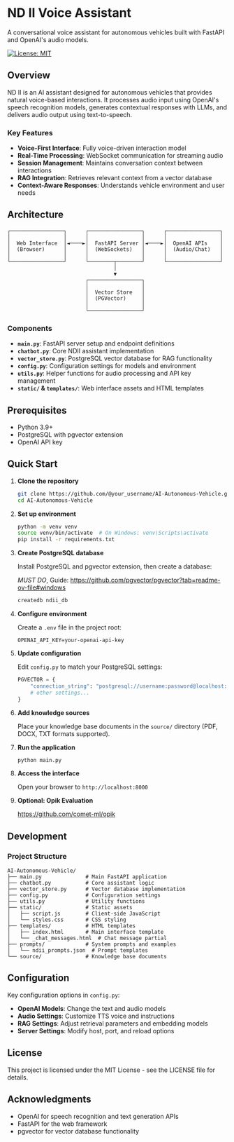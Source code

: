 # ND II Voice Assistant

A conversational voice assistant for autonomous vehicles built with FastAPI and OpenAI's audio models.

[![License: MIT](https://img.shields.io/badge/License-MIT-blue.svg)](https://opensource.org/licenses/MIT)

## Overview

ND II is an AI assistant designed for autonomous vehicles that provides natural voice-based interactions. It processes audio input using OpenAI's speech recognition models, generates contextual responses with LLMs, and delivers audio output using text-to-speech.

### Key Features

- **Voice-First Interface**: Fully voice-driven interaction model
- **Real-Time Processing**: WebSocket communication for streaming audio
- **Session Management**: Maintains conversation context between interactions
- **RAG Integration**: Retrieves relevant context from a vector database
- **Context-Aware Responses**: Understands vehicle environment and user needs

## Architecture

```
┌─────────────────┐      ┌─────────────────┐      ┌─────────────────┐
│                 │      │                 │      │                 │
│  Web Interface  │◄────►│  FastAPI Server │◄────►│  OpenAI APIs    │
│  (Browser)      │      │  (WebSockets)   │      │  (Audio/Chat)   │
│                 │      │                 │      │                 │
└─────────────────┘      └────────┬────────┘      └─────────────────┘
                                  │
                                  ▼
                         ┌─────────────────┐
                         │                 │
                         │  Vector Store   │
                         │  (PGVector)     │
                         │                 │
                         └─────────────────┘
```

### Components

- **`main.py`**: FastAPI server setup and endpoint definitions
- **`chatbot.py`**: Core NDII assistant implementation
- **`vector_store.py`**: PostgreSQL vector database for RAG functionality
- **`config.py`**: Configuration settings for models and environment
- **`utils.py`**: Helper functions for audio processing and API key management
- **`static/` & `templates/`**: Web interface assets and HTML templates

## Prerequisites

- Python 3.9+
- PostgreSQL with pgvector extension
- OpenAI API key

## Quick Start

1. **Clone the repository**

   ```bash
   git clone https://github.com/@your_username/AI-Autonomous-Vehicle.git
   cd AI-Autonomous-Vehicle
   ```

2. **Set up environment**

   ```bash
   python -m venv venv
   source venv/bin/activate  # On Windows: venv\Scripts\activate
   pip install -r requirements.txt
   ```

3. **Create PostgreSQL database**

   
   Install PostgreSQL and pgvector extension, then create a database:

   *MUST DO*, Guide: https://github.com/pgvector/pgvector?tab=readme-ov-file#windows
   
   ```bash
   createdb ndii_db
   ```

4. **Configure environment**

   Create a `.env` file in the project root:
   
   ```
   OPENAI_API_KEY=your-openai-api-key
   ```

5. **Update configuration**

   Edit `config.py` to match your PostgreSQL settings:
   
   ```python
   PGVECTOR = {
       "connection_string": "postgresql://username:password@localhost:5432/ndii_db",
       # other settings...
   }
   ```

6. **Add knowledge sources**

   Place your knowledge base documents in the `source/` directory (PDF, DOCX, TXT formats supported).

7. **Run the application**

   ```bash
   python main.py
   ```

8. **Access the interface**

   Open your browser to `http://localhost:8000`

9. **Optional: Opik Evaluation**

   https://github.com/comet-ml/opik

## Development

### Project Structure

```
AI-Autonomous-Vehicle/
├── main.py              # Main FastAPI application
├── chatbot.py           # Core assistant logic
├── vector_store.py      # Vector database implementation
├── config.py            # Configuration settings
├── utils.py             # Utility functions
├── static/              # Static assets
│   ├── script.js        # Client-side JavaScript
│   └── styles.css       # CSS styling
├── templates/           # HTML templates
│   ├── index.html       # Main interface template
│   └── _chat_messages.html  # Chat message partial
├── prompts/             # System prompts and examples
│   └── ndii_prompts.json  # Prompt templates
└── source/              # Knowledge base documents
```

## Configuration

Key configuration options in `config.py`:

- **OpenAI Models**: Change the text and audio models
- **Audio Settings**: Customize TTS voice and instructions
- **RAG Settings**: Adjust retrieval parameters and embedding models
- **Server Settings**: Modify host, port, and reload options

## License

This project is licensed under the MIT License - see the LICENSE file for details.

## Acknowledgments

- OpenAI for speech recognition and text generation APIs
- FastAPI for the web framework
- pgvector for vector database functionality